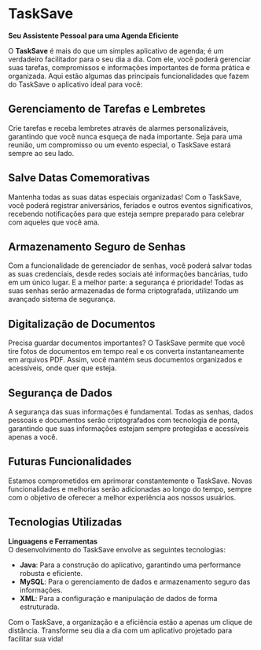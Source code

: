 # TaskSave  
**Seu Assistente Pessoal para uma Agenda Eficiente**

O **TaskSave** é mais do que um simples aplicativo de agenda; é um verdadeiro facilitador para o seu dia a dia. Com ele, você poderá gerenciar suas tarefas, compromissos e informações importantes de forma prática e organizada. Aqui estão algumas das principais funcionalidades que fazem do TaskSave o aplicativo ideal para você:

## Gerenciamento de Tarefas e Lembretes  
Crie tarefas e receba lembretes através de alarmes personalizáveis, garantindo que você nunca esqueça de nada importante. Seja para uma reunião, um compromisso ou um evento especial, o TaskSave estará sempre ao seu lado.

## Salve Datas Comemorativas  
Mantenha todas as suas datas especiais organizadas! Com o TaskSave, você poderá registrar aniversários, feriados e outros eventos significativos, recebendo notificações para que esteja sempre preparado para celebrar com aqueles que você ama.

## Armazenamento Seguro de Senhas  
Com a funcionalidade de gerenciador de senhas, você poderá salvar todas as suas credenciais, desde redes sociais até informações bancárias, tudo em um único lugar. E a melhor parte: a segurança é prioridade! Todas as suas senhas serão armazenadas de forma criptografada, utilizando um avançado sistema de segurança.

## Digitalização de Documentos  
Precisa guardar documentos importantes? O TaskSave permite que você tire fotos de documentos em tempo real e os converta instantaneamente em arquivos PDF. Assim, você mantém seus documentos organizados e acessíveis, onde quer que esteja.

## Segurança de Dados  
A segurança das suas informações é fundamental. Todas as senhas, dados pessoais e documentos serão criptografados com tecnologia de ponta, garantindo que suas informações estejam sempre protegidas e acessíveis apenas a você.

## Futuras Funcionalidades  
Estamos comprometidos em aprimorar constantemente o TaskSave. Novas funcionalidades e melhorias serão adicionadas ao longo do tempo, sempre com o objetivo de oferecer a melhor experiência aos nossos usuários.

## Tecnologias Utilizadas  
**Linguagens e Ferramentas**  
O desenvolvimento do TaskSave envolve as seguintes tecnologias:

- **Java**: Para a construção do aplicativo, garantindo uma performance robusta e eficiente.
- **MySQL**: Para o gerenciamento de dados e armazenamento seguro das informações.
- **XML**: Para a configuração e manipulação de dados de forma estruturada.

Com o TaskSave, a organização e a eficiência estão a apenas um clique de distância. Transforme seu dia a dia com um aplicativo projetado para facilitar sua vida!
